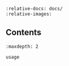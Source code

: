 ```{include} ../README.md
:relative-docs: docs/
:relative-images:
```

## Contents

```{toctree}
:maxdepth: 2

usage
```
